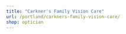 ```yaml
---
title: "Carkner's Family Vision Care"
url: /portland/carkners-family-vision-care/
shop: optician
---
```

